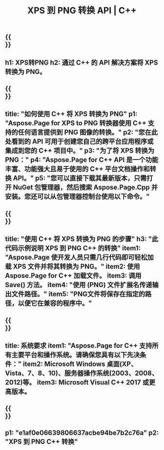 ﻿---
translation: true
template: /_templates/_conversion-child-cpp.md
title: XPS 到 PNG 转换 API | C++
url: /cpp/conversion/xps-to-png/
description: Aspose.Page 为 C++ API 解决方案提供的 PS 到 PNG 转换。适用于 Windows 32 位、Windows 64 位和 Linux 64 位的 C++ 运行时环境。
informat: XPS
outformat: PNG
otherformats: EPS PS
---

{{<section banner>}}
---
h1: XPS转PNG
h2: 通过 C++ 的 API 解决方案将 XPS 转换为 PNG。
---

{{<section overview>}}
---
title: "如何使用 C++ 将 XPS 转换为 PNG"
p1: "Aspose.Page for XPS to PNG 转换器使用 C++ 支持的任何语言提供到 PNG 图像的转换。"
p2: "您在此处看到的 API 可用于创建您自己的跨平台应用程序或集成到您的 C++ 项目中。"
p3: "为了将 XPS 转换为 PNG："
p4: "Aspose.Page for C++ API 是一个功能丰富、功能强大且易于使用的 C++ 平台文档操作和转换 API。"
p5: "您可以直接下载其最新版本，只需打开 NuGet 包管理器，然后搜索 Aspose.Page.Cpp 并安装。您还可以从包管理器控制台使用以下命令。"
---

{{<section feature1>}}
---
title: "使用 C++ 将 XPS 转换为 PNG 的步骤"
h3: "此代码示例说明 XPS 到 PNG C++ 的转换"
item1: "Aspose.Page 使开发人员只需几行代码即可轻松加载 XPS 文件并将其转换为 PNG。"
item2: 使用 Aspose.Page for C++ 加载文件。
item3: 调用 Save() 方法。
item4: "使用 (PNG) 文件扩展名传递输出文件路径。"
item5: "PNG文件将保存在指定的路径，以便它在兼容的程序中。"
---

{{<section feature2>}}
---
title: 系统要求
item1: "Aspose.Page for C++ 支持所有主要平台和操作系统。请确保您具有以下先决条件："
item2: Microsoft Windows 桌面(XP、Vista、7、8、10)、服务器操作系统(2003、2008、2012)等。
item3: Microsoft Visual C++ 2017 或更高版本。
---

{{<section gist>}}
---
p1: "e1af0e06639806637acbe94be7b2c76a"
p2: "XPS 到 PNG C++ 转换"
---
